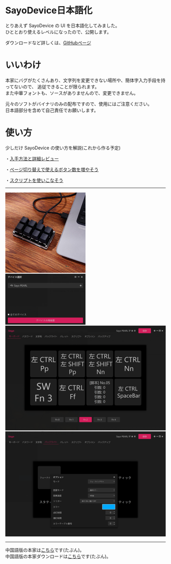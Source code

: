 # SayoDevice日本語化

とりあえず SayoDevice の UI を日本語化してみました。<br>
ひととおり使えるレベルになったので、公開します。

ダウンロードなど詳しくは、<a href="https://github.com/PEARLPALMS/SayoDeviceJP/">GitHubページ</a>

# いいわけ

本家にバグがたくさんあり、文字列を変更できない場所や、簡体字入力手段を持ってないので、
追従できることが限られます。<br>
また中華フォントも、ソースがありませんので、変更できません。

元々のソフトがバイナリのみの配布ですので、使用にはご注意ください。<br>
日本語部分を含めて自己責任でお願いします。

# 使い方

少しだけ SayoDevice の使い方を解説(これから作る予定)

・<a href="#">入手方法と詳細レビュー</a>

・<a href="#">ページ切り替えで使えるボタン数を増やそう</a>

・<a href="#">スクリプトを使いこなそう</a>

<hr>

<img src="./img/Sayo99.jpg" width="50%">

<img src="./img/Sayo1.png" width="50%">

<img src="./img/Sayo2.png" width="100%">

<img src="./img/Sayo3.png" width="100%">

<hr>

中国語版の本家は<a href="https://github.com/SoulDee/WebSayoDevice">こちら</a>です(たぶん)。<br>
中国語版の本家ダウンロードは<a href="https://dl.sayobot.cn/setting_v3.zip">こちら</a>です(たぶん)。<br>
